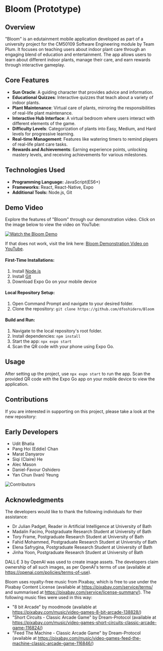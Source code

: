 # Bloom (Prototype)

## Overview

"Bloom" is an edutainment mobile application developed as part of a university project for the CM50109 Software Engineering module by Team Plum. It focuses on teaching users about indoor plant care through an engaging blend of education and entertainment. The app allows users to learn about different indoor plants, manage their care, and earn rewards through interactive gameplay.

## Core Features

- **Sun Oracle**: A guiding character that provides advice and information.
- **Educational Quizzes**: Interactive quizzes that teach about a variety of indoor plants.
- **Plant Maintenance**: Virtual care of plants, mirroring the responsibilities of real-life plant maintenance.
- **Interactive Hub Interface**: A virtual bedroom where users interact with different elements of the game.
- **Difficulty Levels**: Categorization of plants into Easy, Medium, and Hard levels for progressive learning.
- **Real-time Management**: Features like watering timers to remind players of real-life plant care tasks.
- **Rewards and Achievements**: Earning experience points, unlocking mastery levels, and receiving achievements for various milestones.

## Technologies Used
- **Programming Language:** JavaScript(ES6+)
- **Frameworks:** React, React-Native, Expo
- **Additional Tools:** Node.js, Git

## Demo Video
Explore the features of "Bloom" through our demonstration video. Click on the image below to view the video on YouTube:

[![Watch the Bloom Demo](http://img.youtube.com/vi/v2pALOEpWOQ/0.jpg)](http://www.youtube.com/watch?v=v2pALOEpWOQ "Watch the Bloom Demo")

If that does not work, visit the link here: [Bloom Demonstration Video on YouTube](http://www.youtube.com/watch?v=v2pALOEpWOQ).


#### First-Time Installations:
1. Install [Node.js](https://nodejs.org/en/download)
2. Install [Git](https://git-scm.com/download/win)
3. Download Expo Go on your mobile device

#### Local Repository Setup:
1. Open Command Prompt and navigate to your desired folder.
2. Clone the repository: `git clone https://github.com/dfoshidero/Bloom`

#### Build and Run:
1. Navigate to the local repository's root folder.
2. Install dependencies: `npm install`
3. Start the app: `npx expo start`
4. Scan the QR code with your phone using Expo Go.

## Usage

After setting up the project, use `npx expo start` to run the app. Scan the provided QR code with the Expo Go app on your mobile device to view the application.

## Contributions
If you are interested in supporting on this project, please take a look at the new repository: 

## Early Developers

- Udit Bhatia
- Pang Hoi (Eddie) Chan
- Marat Danyarov
- Siqi (Claire) He
- Alec Mason
- Daniel-Favour Oshidero
- Yan Chun (Ivan) Yeung
  
![Contributors](https://contrib.rocks/image?repo=dfoshidero/Bloom)

## Acknowledgments

The developers would like to thank the following individuals for their assistance:
- Dr Julian Padget, Reader in Artificial Intelligence at University of Bath
- Madalin Facino, Postgraduate Research Student at University of Bath
- Tory Frame, Postgraduate Research Student at University of Bath
- Fahid Mohammed, Postgraduate Research Student at University of Bath
- Elena Safrygina, Postgraduate Research Student at University of Bath
- Jinha Yoon, Postgraduate Research Student at University of Bath

DALL·E 3 by OpenAI was used to create image assets. The developers claim ownership of all such images, as per OpenAI's terms of use (available at https://openai.com/policies/terms-of-use).

Bloom uses royalty-free music from Pixabay, which is free to use under the Pixabay Content License (available at https://pixabay.com/service/terms/ and summarised at https://pixabay.com/service/license-summary/). The following music files were used in this way:
- "8 bit Arcade" by moodmode (available at https://pixabay.com/music/video-games-8-bit-arcade-138828/)
- "Short Circuits - Classic Arcade Game" by Dream-Protocol (available at https://pixabay.com/music/video-games-short-circuits-classic-arcade-game-116824/)
- "Feed The Machine - Classic Arcade Game" by Dream-Protocol (available at https://pixabay.com/music/video-games-feed-the-machine-classic-arcade-game-116846/)
